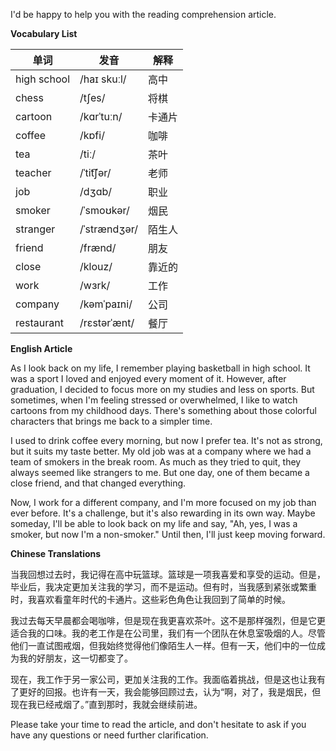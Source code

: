 I'd be happy to help you with the reading comprehension article.

**Vocabulary List**

| 单词 | 发音 | 解释 |
|------|------|------|
| high school | /haɪ skuːl/ | 高中 |
| chess | /tʃes/ | 将棋 |
| cartoon | /kɑrˈtuːn/ | 卡通片 |
| coffee | /kɒfi/ | 咖啡 |
| tea | /tiː/ | 茶叶 |
| teacher | /ˈtit͡ʃər/ | 老师 |
| job | /dʒɑb/ | 职业 |
| smoker | /ˈsmoʊkər/ | 烟民 |
| stranger | /ˈstrændʒər/ | 陌生人 |
| friend | /frænd/ | 朋友 |
| close | /klouz/ | 靠近的 |
| work | /wɜrk/ | 工作 |
| company | /kəmˈpaɪni/ | 公司 |
| restaurant | /rɛstərˈænt/ | 餐厅 |

**English Article**

As I look back on my life, I remember playing basketball in high school. It was a sport I loved and enjoyed every moment of it. However, after graduation, I decided to focus more on my studies and less on sports. But sometimes, when I'm feeling stressed or overwhelmed, I like to watch cartoons from my childhood days. There's something about those colorful characters that brings me back to a simpler time.

I used to drink coffee every morning, but now I prefer tea. It's not as strong, but it suits my taste better. My old job was at a company where we had a team of smokers in the break room. As much as they tried to quit, they always seemed like strangers to me. But one day, one of them became a close friend, and that changed everything.

Now, I work for a different company, and I'm more focused on my job than ever before. It's a challenge, but it's also rewarding in its own way. Maybe someday, I'll be able to look back on my life and say, "Ah, yes, I was a smoker, but now I'm a non-smoker." Until then, I'll just keep moving forward.

**Chinese Translations**

当我回想过去时，我记得在高中玩篮球。篮球是一项我喜爱和享受的运动。但是，毕业后，我决定更加关注我的学习，而不是运动。但有时，当我感到紧张或繁重时，我喜欢看童年时代的卡通片。这些彩色角色让我回到了简单的时候。

我过去每天早晨都会喝咖啡，但是现在我更喜欢茶叶。这不是那样强烈，但是它更适合我的口味。我的老工作是在公司里，我们有一个团队在休息室吸烟的人。尽管他们一直试图戒烟，但我始终觉得他们像陌生人一样。但有一天，他们中的一位成为我的好朋友，这一切都变了。

现在，我工作于另一家公司，更加关注我的工作。我面临着挑战，但是这也让我有了更好的回报。也许有一天，我会能够回顾过去，认为“啊，对了，我是烟民，但现在我已经戒烟了。”直到那时，我就会继续前进。

Please take your time to read the article, and don't hesitate to ask if you have any questions or need further clarification.